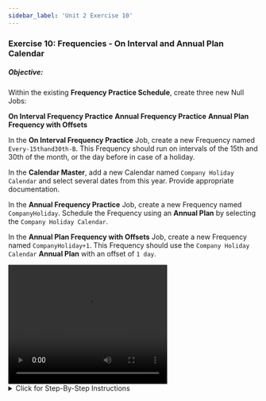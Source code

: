 ```yaml
---
sidebar_label: 'Unit 2 Exercise 10'
---
```


### Exercise 10: Frequencies - On Interval and Annual Plan Calendar

##### Objective:

Within the existing **Frequency Practice Schedule**, create three new Null Jobs:

**On Interval Frequency Practice**
**Annual Frequency Practice**
**Annual Plan Frequency with Offsets**

In the **On Interval Frequency Practice** Job, create a new Frequency named ```Every-15thand30th-B```. This Frequency should run on intervals of the 15th and 30th of the month, or the day before in case of a holiday.

In the **Calendar Master**, add a new Calendar named ```Company Holiday Calendar``` and select several dates from this year. Provide appropriate documentation.

In the **Annual Frequency Practice** Job, create a new Frequency named ```CompanyHoliday```. Schedule the Frequency using an **Annual Plan** by selecting the ```Company Holiday Calendar```.

In the **Annual Plan Frequency with Offsets** Job, create a new Frequency named ```CompanyHoliday+1```. This Frequency should use the ```Company Holiday Calendar``` **Annual Plan** with an offset of ```1 day```.


<div>
<video width="320" height="240" controls>
  <source src="videobasic/U2E10.mp4" type="video/mp4"></source>
Your browser does not support the video tag.
</video>
</div>

<details>

<summary>Click for Step-By-Step Instructions</summary>

1.	Open the **Job Master**.
2.	Select **Frequency Practice Schedule** from the **Schedule** drop-down menu.
3.	Click the **Add** button.
4.	Enter **On Interval Frequency Practice** in the **Name** text field.
5.	Click the **Save** button.
6.	Repeat Steps 3-5 creating the following Jobs:
  *	**Annual Frequency Practice**.
  *	**Annual Plan Frequency with Offsets**.
7.	Frequency: **On Interval**
  *	Select **On Interval Frequency Practice** in the Job Name drop-down menu
  *	While in the **Frequency** Screen, click the **Add** button below the **Frequency List**. 
  *	Click the **Create new Frequency** radio button.
  *	Type **Every-15thand30th-B** in the **Frequency Name** field.
  *	Click **Next**.
  *	Select the **On Intervals** radio button.
  *	Mark the checkboxes for the ```15``` and ```30``` under the **On Intervals** parameter.
  *	Change the **A/O/B/N** setting from **On Date** to **Before Date**. 
  *	Click the **Forecast** Button.
  *	Move the **Forecast** and **Frequency Definition Wizard** screens so that you can see both.
  *	On the **Forecast** screen, the **15th and 30th days** of each month are green, moving **“Before”** for holidays and weekends and holidays.
  *	Click **Finish**.
8.	Frequency: **Annual Plan**
  *	Click on **Calendars** from the **Navigation Panel**.
  *	Click the **Add** Button.
  *	Type **Company Holiday Calendar** in the **Name** field.
  *	Enter **Documentation** like: **This Calendar will be used in an Annual Plan Frequency**.
  *	Click the **Save** Button.
  *	Click several dates in the Calendar.
    * Note: The dates are saved dynamically
  *	Click the **right arrow** by the **Month** right above the Calendar to go to the next months.
  *	Click the **down arrow** by the **Year** right above the Calendar to move to the next year.
  *	Close the **Calendars** tab.
  *	Open the **Job Master**.
  *	Select the **Frequency Practice Schedule** from the Schedule drop-down menu.
  *	Click the **Add** button.
  *	Enter **Annual Plan Frequency** in the Name text field.
  *	Click the **Save** button.
  *	Click on the **Frequency** tab.
  *	Click the **Add** button below the Frequency List.
  *	Click the **Create new Frequency** radio button.
  *	Type **CompanyHoliday** in the **Frequency Name** field.
  *	Click **Next**.
  *	In the **When to Schedule** section, click the **Annual Plan** radio button.
  *	From the **Calendar** drop-down menu, select the **Company Holiday Calendar**.
  *	Click **Forecast** to view the Frequency.
    * The dates should match those you entered in the Calendar.
  *	Click **Ok**.
  *	Click **Finish**.
9.	Frequency: **Annual Plan with Offsets**
  *	Select **Annual Plan Frequency with Offsets** in the Job Name drop-down menu
  *	While in the Frequency Screen, click the **Add** button below the **Frequency List**. 
  *	Click the **Create new Frequency** radio button.
  *	Type **CompanyHoliday+1** in the **Frequency Name** field.
  *	Click **Next**.
  *	In the **When to Schedule** section, click the **Annual Plan** radio button.
  *	From the **Calendar** drop-down menu, select the **Company Holiday Calendar**.
  *	In the **Offset Days** box enter the number ```1```.
  *	Click **Forecast** to view the Frequency. 
  *	The dates selected should be the next working day of the dates selected in the Calendar.
  * Click **Ok**.
  *	Click **Finish**.
  *	Close the **Job Master** tab.

</details>